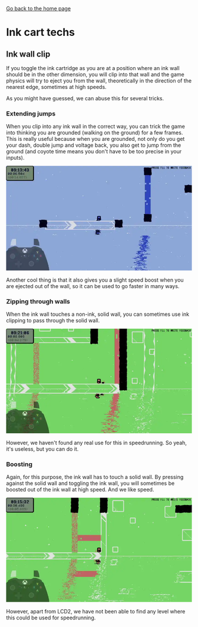 [Go back to the home page](https://github.com/Doublevil/scbspeedrun)

# Ink cart techs

## Ink wall clip

If you toggle the ink cartridge as you are at a position where an ink wall should be in the other dimension, you will clip into that wall and the game physics will try to eject you from the wall, theoretically in the direction of the nearest edge, sometimes at high speeds.

As you might have guessed, we can abuse this for several tricks.

### Extending jumps

When you clip into any ink wall in the correct way, you can trick the game into thinking you are grounded (walking on the ground) for a few frames. This is really useful because when you are grounded, not only do you get your dash, double jump and voltage back, you also get to jump from the ground (and coyote time means you don't have to be too precise in your inputs).

![gif](https://github.com/Doublevil/scbspeedrun/blob/main/media/tech/Movement_InkWallGrounding.webp)

Another cool thing is that it also gives you a slight speed boost when you are ejected out of the wall, so it can be used to go faster in many ways.

### Zipping through walls

When the ink wall touches a non-ink, solid wall, you can sometimes use ink clipping to pass through the solid wall.

![gif](https://github.com/Doublevil/scbspeedrun/blob/main/media/tech/Movement_InkWallZip.webp)

However, we haven't found any real use for this in speedrunning. So yeah, it's useless, but you can do it.

### Boosting

Again, for this purpose, the ink wall has to touch a solid wall. By pressing against the solid wall and toggling the ink wall, you will sometimes be boosted out of the ink wall at high speed. And we like speed.

![gif](https://github.com/Doublevil/scbspeedrun/blob/main/media/tech/Movement_InkWallBoost.webp)

However, apart from LCD2, we have not been able to find any level where this could be used for speedrunning.

